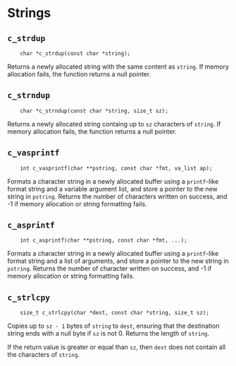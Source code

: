 
# Strings

## `c_strdup`

~~~ {.c}
    char *c_strdup(const char *string);
~~~

Returns a newly allocated string with the same content as `string`. If
memory allocation fails, the function returns a null pointer.

## `c_strndup`

~~~ {.c}
    char *c_strndup(const char *string, size_t sz);
~~~

Returns a newly allocated string containg up to `sz` characters of `string`.
If memory allocation fails, the function returns a null pointer.

## `c_vasprintf`

~~~ {.c}
    int c_vasprintf(char **pstring, const char *fmt, va_list ap);
~~~

Formats a character string in a newly allocated buffer using a `printf`-like
format string and a variable argument list, and store a pointer to the new
string in `pstring`. Returns the number of characters written on success, and
-1 if memory allocation or string formatting fails.

## `c_asprintf`

~~~ {.c}
    int c_asprintf(char **pstring, const char *fmt, ...);
~~~

Formats a character string in a newly allocated buffer using a `printf`-like
format string and a list of arguments, and store a pointer to the new string
in `pstring`. Returns the number of character written on success, and -1 if
memory allocation or string formatting fails.

## `c_strlcpy`

~~~ {.c}
    size_t c_strlcpy(char *dest, const char *string, size_t sz);
~~~

Copies up to `sz - 1` bytes of `string` to `dest`, ensuring that the
destination string ends with a null byte if `sz` is not 0. Returns the length
of `string`.

If the return value is greater or equal than `sz`, then `dest` does not
contain all the characters of `string`.
